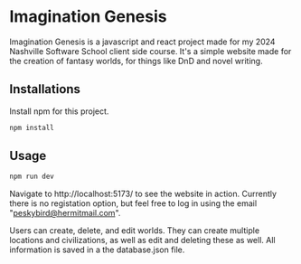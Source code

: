 # Imagination Genesis
Imagination Genesis is a javascript and react project made for my 2024 Nashville Software School client side course. It's a simple website made for the creation of fantasy worlds, for things like DnD and novel writing.
## Installations
Install npm for this project.
```bash
npm install
```
## Usage
```bash
npm run dev
```
Navigate to http://localhost:5173/ to see the website in action. Currently there is no registation option, but feel free to log in using the email "peskybird@hermitmail.com". 

Users can create, delete, and edit worlds. They can create multiple locations and civilizations, as well as edit and deleting these as well. All information is saved in a the database.json file.